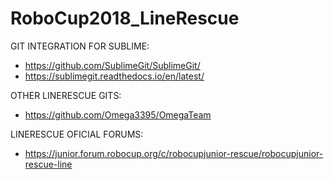 # RoboCup2018_LineRescue

GIT INTEGRATION FOR SUBLIME:
- https://github.com/SublimeGit/SublimeGit/
- https://sublimegit.readthedocs.io/en/latest/

OTHER LINERESCUE GITS:
- https://github.com/Omega3395/OmegaTeam

LINERESCUE OFICIAL FORUMS:
- https://junior.forum.robocup.org/c/robocupjunior-rescue/robocupjunior-rescue-line
